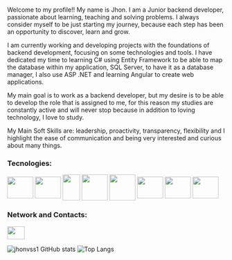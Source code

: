### 

<p>
   Welcome to my profile!! My name is Jhon. I am a Junior backend developer, passionate about learning, teaching and solving problems. I always consider myself to be just starting my journey, because each step has been an opportunity to discover, learn and grow.
   
   I am currently working and developing projects with the foundations of backend development, focusing on some technologies and tools. I have dedicated my time to learning C# using Entity Framework to be able to map the database within my application, SQL Server, to have it as a database manager, I also use ASP .NET and learning Angular to create web applications.
   
   My main goal is to work as a backend developer, but my desire is to be able to develop the role that is assigned to me, for this reason my studies are constantly active and will never stop because in addition to loving technology, I love to study.
   
   My Main Soft Skills are: leadership, proactivity, transparency, flexibility and I highlight the ease of communication and being very interested and curious about many things.
</p>
<div style="display: inline_block">
   <h3> Tecnologies:</h3>
   <img align="center"  height="50" width="60" src="https://cdn.jsdelivr.net/gh/devicons/devicon@latest/icons/dot-net/dot-net-original-wordmark.svg" />
   <img align="center"  height="50" width="60" src="https://cdn.jsdelivr.net/gh/devicons/devicon@latest/icons/dotnetcore/dotnetcore-original.svg" />
   <img align="center"  height="60" width="40" src="https://cdn.jsdelivr.net/gh/devicons/devicon@latest/icons/csharp/csharp-original.svg" />
   <img align="center"  height="60" width="60" src="https://cdn.jsdelivr.net/gh/devicons/devicon@latest/icons/mysql/mysql-original-wordmark.svg" />
   <img align="center"  height="60" width="60" src="https://cdn.jsdelivr.net/gh/devicons/devicon@latest/icons/microsoftsqlserver/microsoftsqlserver-original-wordmark.svg" />
   <img align="center"  height="50" width="60" src="https://cdn.jsdelivr.net/gh/devicons/devicon@latest/icons/javascript/javascript-original.svg" />
   <img align="center"  height="50" width="60" src="https://cdn.jsdelivr.net/gh/devicons/devicon@latest/icons/typescript/typescript-original.svg" />
   <img align="center"  height="50" width="60" src="https://cdn.jsdelivr.net/gh/devicons/devicon@latest/icons/angularjs/angularjs-original.svg" />

</div>
  
 
<div>
   <h3>Network and Contacts:</h3>
  <a href="https://www.linkedin.com/in/jhon-vitor-82566a219/" target='_blank'><img width="40" height="30" src="https://cdn.jsdelivr.net/gh/devicons/devicon@latest/icons/linkedin/linkedin-original.svg" target="_blank"></a> 
</div>

![jhonvss1 GitHub stats](https://github-readme-stats.vercel.app/api?username=jhonvss1&show_icons=true&theme=tokyonight)
![Top Langs](https://github-readme-stats.vercel.app/api/top-langs/?username=jhonvss1&layout=compact)
